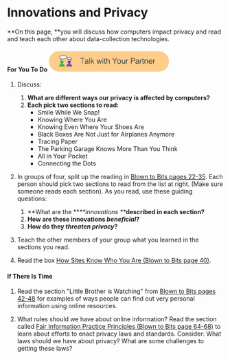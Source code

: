 # Innovations and Privacy

**On this page, **you will discuss how computers impact privacy and read and teach each other about data-collection technologies.

#### For You To Do ![](/assets/talk_with_partner.png)

1. Discuss:
   1. **What are different ways our privacy is affected by computers?**
   2. **Each pick two sections to read:**
      * Smile While We Snap!
      * Knowing Where You Are
      * Knowing Even Where Your Shoes Are
      * Black Boxes Are Not Just for Airplanes Anymore
      * Tracing Paper
      * The Parking Garage Knows More Than You Think
      * All in Your Pocket
      * Connecting the Dots
2. In groups of four, split up the reading in [Blown to Bits pages 22-35](http://www.bitsbook.com/wp-content/uploads/2008/12/B2B_3.pdf#page=40). Each person should pick two sections to read from the list at right. \(Make sure someone reads each section\). As you read, use these guiding questions:

   1. **What are the **_**innovations **_**described in each section?**
   2. **How are these innovations **_**beneficial**_**?**
   3. **How do they **_**threaten privacy**_**?**

3. Teach the other members of your group what you learned in the sections you read.

4. Read the box [How Sites Know Who You Are \(Blown to Bits page 40\)](http://www.bitsbook.com/wp-content/uploads/2008/12/B2B_3.pdf#page=58).

#### If There Is Time

1. Read the section "Little Brother is Watching" from [Blown to Bits pages 42-48](http://www.bitsbook.com/wp-content/uploads/2008/12/B2B_3.pdf#page=60) for examples of ways people can find out very personal information using online resources.

2. What rules should we have about online information? Read the section called [Fair Information Practice Principles \(Blown to Bits page 64-68\)](http://www.bitsbook.com/wp-content/uploads/2008/12/B2B_3.pdf#page=82) to learn about efforts to enact privacy laws and standards. Consider: What laws should we have about privacy? What are some challenges to getting these laws?




